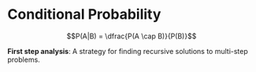 # Conditional Probability

```math
P(A|B) = \dfrac{P(A \cap B)}{P(B)}
```
**First step analysis**: A strategy for finding recursive solutions to multi-step problems.  
